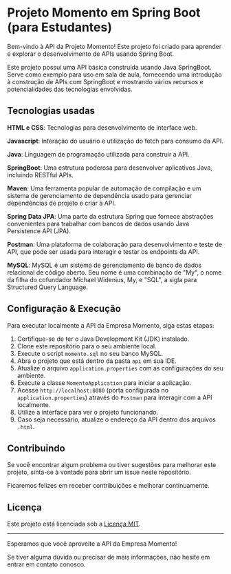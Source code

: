 # Projeto Momento em Spring Boot (para Estudantes)

Bem-vindo à API da Projeto Momento! Este projeto foi criado para aprender e explorar o desenvolvimento de APIs usando Spring Boot.

Este projeto possui uma API básica construída usando Java SpringBoot. Serve como exemplo para uso em sala de aula, fornecendo uma introdução à construção de APIs com SpringBoot e mostrando vários recursos e potencialidades das tecnologias envolvidas.

## Tecnologias usadas

**HTML e CSS**: Tecnologias para desenvolvimento de interface web.

**Javascript**: Interação do usuário e utilização do fetch para consumo da API. 

**Java**: Linguagem de programação utilizada para construir a API.

**SpringBoot**: Uma estrutura poderosa para desenvolver aplicativos Java, incluindo RESTful APIs.

**Maven**: Uma ferramenta popular de automação de compilação e um sistema de gerenciamento de dependência usado para gerenciar dependências de projeto e criar a API.

**Spring Data JPA**: Uma parte da estrutura Spring que fornece abstrações convenientes para trabalhar com bancos de dados usando Java Persistence API (JPA).

**Postman**: Uma plataforma de colaboração para desenvolvimento e teste de API, que pode ser usada para interagir e testar os endpoints da API.

**MySQL**: MySQL é um sistema de gerenciamento de banco de dados relacional de código aberto. Seu nome é uma combinação de "My", o nome da filha do cofundador Michael Widenius, My, e "SQL", a sigla para Structured Query Language.

## Configuração & Execução

Para executar localmente a API da Empresa Momento, siga estas etapas:

1. Certifique-se de ter o Java Development Kit (JDK) instalado.
2. Clone este repositório para o seu ambiente local.
3. Execute o script `momento.sql` no seu banco MySQL.
4. Abra o projeto que está dentro da pasta `api` em sua IDE.
5. Atualize o arquivo `application.properties` com as configurações do seu ambiente.
6. Execute a classe `MomentoApplication` para iniciar a aplicação.
7. Acesse `http://localhost:8080` (porta configurada no  `application.properties`) através do `Postman` para interagir com a API localmente.
8. Utilize a interface para ver o projeto funcionando. 
9. Caso seja necessário, atualize o endereço da API dentro dos arquivos `.html`.

## Contribuindo

Se você encontrar algum problema ou tiver sugestões para melhorar este projeto, sinta-se à vontade para abrir um issue neste repositório. 

Ficaremos felizes em receber contribuições e melhorar continuamente.

## Licença

Este projeto está licenciada sob a [Licença MIT](https://opensource.org/licenses/MIT).

---

Esperamos que você aproveite a API da Empresa Momento! 

Se tiver alguma dúvida ou precisar de mais informações, não hesite em entrar em contato conosco.
